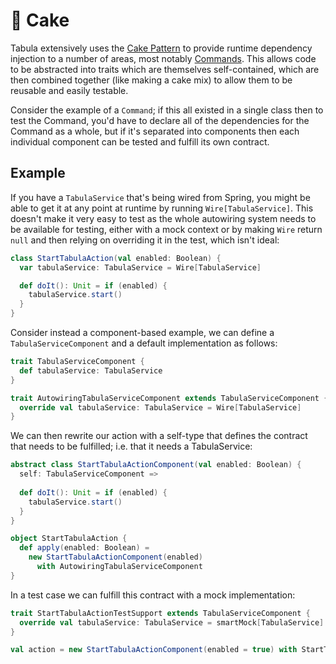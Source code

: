 🎂 Cake
=======

Tabula extensively uses the [Cake Pattern][1] to provide runtime dependency injection to
a number of areas, most notably [Commands](Commands.md). This allows code to be abstracted into
traits which are themselves self-contained, which are then combined together (like making a cake mix)
to allow them to be reusable and easily testable.

Consider the example of a `Command`; if this all existed in a single class then to test
the Command, you'd have to declare all of the dependencies for the Command as a whole, but
if it's separated into components then each individual component can be tested and fulfill its
own contract.

Example
-------

If you have a `TabulaService` that's being wired from Spring, you might be able to get
it at any point at runtime by running `Wire[TabulaService]`. This doesn't make it very
easy to test as the whole autowiring system needs to be available for testing, either with
a mock context or by making `Wire` return `null` and then relying on overriding it in the test,
which isn't ideal:

```scala
class StartTabulaAction(val enabled: Boolean) {
  var tabulaService: TabulaService = Wire[TabulaService]

  def doIt(): Unit = if (enabled) {
    tabulaService.start()
  }
}
```

Consider instead a component-based example, we can define a `TabulaServiceComponent` and
a default implementation as follows:

```scala
trait TabulaServiceComponent {
  def tabulaService: TabulaService
}

trait AutowiringTabulaServiceComponent extends TabulaServiceComponent {
  override val tabulaService: TabulaService = Wire[TabulaService]
}
```

We can then rewrite our action with a self-type that defines the contract that needs to be
fulfilled; i.e. that it needs a TabulaService:

```scala
abstract class StartTabulaActionComponent(val enabled: Boolean) {
  self: TabulaServiceComponent =>
 
  def doIt(): Unit = if (enabled) {
    tabulaService.start()
  }
}

object StartTabulaAction {
  def apply(enabled: Boolean) =
    new StartTabulaActionComponent(enabled)
      with AutowiringTabulaServiceComponent
}
```

In a test case we can fulfill this contract with a mock implementation:

```scala
trait StartTabulaActionTestSupport extends TabulaServiceComponent {
  override val tabulaService: TabulaService = smartMock[TabulaService]
}

val action = new StartTabulaActionComponent(enabled = true) with StartTabulaActionTestSupport
```

[1]: http://jonasboner.com/real-world-scala-dependency-injection-di/
